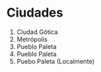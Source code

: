 # Ciudades

1. Ciudad Gótica
2. Metrópolis
4. Pueblo Paleta
5. Pueblo Paleta
6. Puebo Paleta (Localmente)